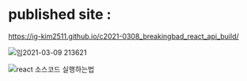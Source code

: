 # published site :
https://ig-kim2511.github.io/c2021-0308_breakingbad_react_api_build/

![임2021-03-09 213621](https://user-images.githubusercontent.com/59094101/110567929-41ee3980-8120-11eb-8481-58512d47dee3.jpg)


![react 소스코드 실행하는법 ](https://user-images.githubusercontent.com/59094101/108778842-01919780-7534-11eb-9a88-a9362bb67af4.jpg)
